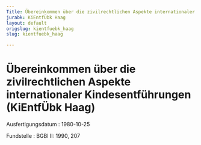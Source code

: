 ```yaml
---
Title: Übereinkommen über die zivilrechtlichen Aspekte internationaler Kindesentführungen
jurabk: KiEntfÜbk Haag
layout: default
origslug: kientfuebk_haag
slug: kientfuebk_haag

---
```


# Übereinkommen über die zivilrechtlichen Aspekte internationaler Kindesentführungen (KiEntfÜbk Haag)

Ausfertigungsdatum
:   1980-10-25

Fundstelle
:   BGBl II: 1990, 207

